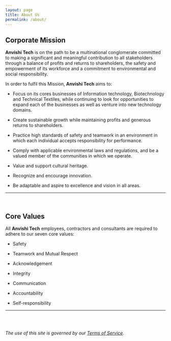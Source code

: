 ```yaml
---
layout: page
title: About Us
permalink: /about/
---
```



## Corporate Mission

**Anvishi Tech** is on the path to be a multinational conglomerate committed to making a significant and meaningful contribution to all stakeholders through a balance of profits and returns to shareholders, the safety and empowerment of its workforce and a commitment to environmental and social responsibility.
 
In order to fulfil this Mission, **Anvishi Tech** aims to:

+ Focus on its cores businesses of Information technology, Biotechnology and Technical Textiles, while continuing to look for opportunities to expand each of the businesses as well as venture into new technology domains.

+ Create sustainable growth while maintaining profits and generous returns to shareholders.

+ Practice high standards of safety and teamwork in an environment in which each individual accepts responsibility for performance.

+ Comply with applicable environmental laws and regulations, and be a valued member of the communities in which we operate.

+ Value and support cultural heritage.

+ Recognize and encourage innovation.

+ Be adaptable and aspire to excellence and vision in all areas.

___
<br>

## Core Values

All **Anvishi Tech** employees, contractors and consultants are required to adhere to our seven core values:

+ Safety

+ Teamwork and Mutual Respect

+ Acknowledgement

+ Integrity

+ Communication

+ Accountability

+ Self-responsibility

___
<br><br>


*The use of this site is governed by our [Terms of Service](/misc/termsofservice/).*